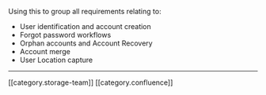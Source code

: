 Using this to group all requirements relating to:


* User identification and account creation
* Forgot password workflows
* Orphan accounts and Account Recovery
* Account merge
* User Location capture



*****

[[category.storage-team]] 
[[category.confluence]] 
